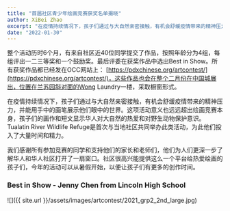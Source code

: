 ```yaml
---
title: "首届社区青少年绘画竞赛获奖名单揭晓"
author: XiBei Zhao
excerpt: "在疫情持续情况下，孩子们通过与大自然亲密接触，有机会舒缓疫情带来的精神压力，并能用手中的画笔展示他们眼中的世界。这项活动意义也远远超出绘画竞赛本身，孩子们的画作和短文显示华人对大自然的热爱和对野生动物保护意识。Tualatin River Wildlife Refuge是首次与当地社区共同举办此类活动，为此他们投入了大量时间和精力。我们感谢所有参加竞赛的同学和支持他们的家长和老师们，他们为人们更深一步了解华人和华人社区打开了一扇窗口。"
date: "2022-01-30"
---
```


整个活动历时6个月，有来自社区近40位同学提交了作品，按照年龄分为4组，每组评出一二三等奖和一个鼓励奖。最后评委在获奖作品中选出Best in Show。所有获奖作品都已经发在OCC网站上： [https://pdxchinese.org/artcontest/](https://pdxchinese.org/artcontest/)，这些作品也会在整个二月份在中国城展出，位置在兰苏园斜对面的Wong Laundry一楼，采取橱窗形式。

在疫情持续情况下，孩子们通过与大自然亲密接触，有机会舒缓疫情带来的精神压力，并能用手中的画笔展示他们眼中的世界。这项活动意义也远远超出绘画竞赛本身，孩子们的画作和短文显示华人对大自然的热爱和对野生动物保护意识。Tualatin River Wildlife Refuge是首次与当地社区共同举办此类活动，为此他们投入了大量时间和精力。

我们感谢所有参加竞赛的同学和支持他们的家长和老师们，他们为人们更深一步了解华人和华人社区打开了一扇窗口。社区很高兴能提供这么一个平台给热爱绘画的孩子们，今年的活动可以从暑假开始，以便让孩子们有更多的创作时间。

### Best in Show - Jenny Chen from Lincoln High School

![]({{ site.url }}/assets/images/artcontest/2021_grp2_2nd_large.jpg)
